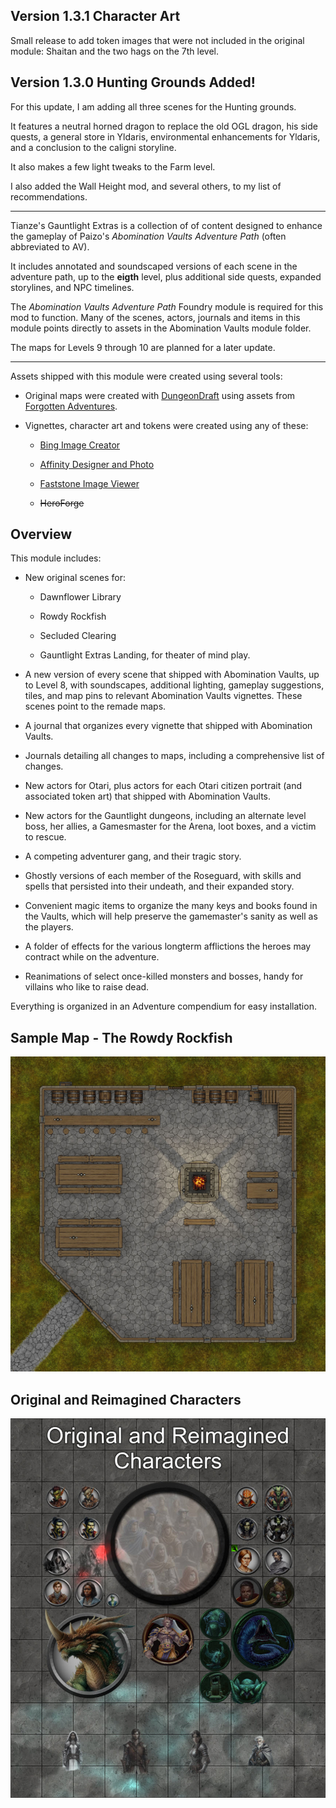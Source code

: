 <H2>Version 1.3.1 Character Art</H2>
Small release to add token images that were not included in the original module: Shaitan and the two hags on the 7th level.
<H2>Version 1.3.0 Hunting Grounds Added!</H2>
<p>For this update, I am adding all three scenes for the Hunting grounds.</p>
<p>It features a neutral horned dragon to replace the old OGL dragon, his side quests, a general store in Yldaris, environmental enhancements for Yldaris, and a conclusion to the caligni storyline.</p>
<p>It also makes a few light tweaks to the Farm level.</p>
<p>I also added the Wall Height mod, and several others, to my list of recommendations.</p>
<hr></hr>
<p>Tianze's Gauntlight Extras is a collection of of content designed to enhance the gameplay of Paizo's <em>Abomination Vaults Adventure Path</em> (often abbreviated to AV).</p>
<p>It includes annotated and soundscaped versions of each scene in the adventure path, up to the <strong>eigth</strong> level, plus additional side quests, expanded storylines, and NPC timelines.</p>
<p>The <em>Abomination Vaults Adventure Path</em> Foundry module is required for this mod to function. Many of the scenes, actors, journals and items in this module points directly to assets in the Abomination Vaults module folder.</p>
<p>The maps for Levels 9 through 10 are planned for a later update.</p>
<hr>
<p>Assets shipped with this module were created using several tools:</p>
<ul>
    <li>
        <p>Original maps were created with <a href="https://dungeondraft.net/">DungeonDraft</a> using assets from <a href="https://www.forgotten-adventures.net/">Forgotten Adventures</a>.</p>
    </li>
    <li>
        <p>Vignettes, character art and tokens were created using any of these:</p>
        <ul>
            <li>
                <p><a href="https://www.bing.com/images/create">Bing Image Creator</a></p>
            </li>
            <li>
                <p><a href="https://affinity.serif.com/en-gb">Affinity Designer and Photo</a></p>
            </li>
            <li>
                <p><a href="https://www.faststone.org/">Faststone Image Viewer</a></p>
            </li>
            <li style="box-sizing:border-box;user-select:text">
                <p><s>HeroForge</s></p>
            </li>
        </ul>
    </li>
</ul>
<h2>Overview</h2>
<p>This module includes:</p>
<ul>
    <li>
        <p>New original scenes for:</p>
        <ul>
            <li>
                <p>Dawnflower Library</p>
            </li>
            <li>
                <p>Rowdy Rockfish</p>
            </li>
            <li>
                <p>Secluded Clearing</p>
            </li>
            <li>
                <p>Gauntlight Extras Landing, for theater of mind play.</p>
            </li>
        </ul>
    </li>
    <li>
        <p>A new version of every scene that shipped with Abomination Vaults, up to Level 8, with soundscapes, additional lighting, gameplay suggestions, tiles, and map pins to relevant Abomination Vaults vignettes. These scenes point to the remade maps.</p>
    </li>
    <li>
        <p>A journal that organizes every vignette that shipped with Abomination Vaults.</p>
    </li>
    <li>
        <p>Journals detailing all changes to maps, including a comprehensive list of changes.</p>
    </li>
    <li>
        <p>New actors for Otari, plus actors for each Otari citizen portrait (and associated token art) that shipped with Abomination Vaults.</p>
    </li>
    <li>
        <p>New actors for the Gauntlight dungeons, including an alternate level boss, her allies, a Gamesmaster for the Arena, loot boxes, and a victim to rescue.</p>
    </li>
    <li>
        <p>A competing adventurer gang, and their tragic story.</p>
    </li>
    <li>
        <p>Ghostly versions of each member of the Roseguard, with skills and spells that persisted into their undeath, and their expanded story.</p>
    </li>
    <li>
        <p>Convenient magic items to organize the many keys and books found in the Vaults, which will help preserve the gamemaster's sanity as well as the players.</p>
    </li>
    <li>
        <p>A folder of effects for the various longterm afflictions the heroes may contract while on the adventure.</p>
    </li>
    <li>
        <p>Reanimations of select once-killed monsters and bosses, handy for villains who like to raise dead.</p>
    </li>
</ul>
<p>Everything is organized in an Adventure compendium for easy installation.</p>
<h2>Sample Map - The Rowdy Rockfish</h2>
<img src="Assets/Maps/Rowdy-Rockfish-Inn.jpg">
<h2>Original and Reimagined Characters</h2>
<img src="Assets/Gauntlight-Extras-NPCs.jpg">


